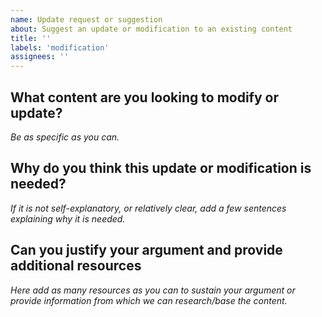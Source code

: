 ```yaml
---
name: Update request or suggestion
about: Suggest an update or modification to an existing content
title: ''
labels: 'modification'
assignees: ''
---
```


## What content are you looking to modify or update?
_Be as specific as you can._

## Why do you think this update or modification is needed?
_If it is not self-explanatory, or relatively clear, add a few sentences explaining why it is needed._

## Can you justify your argument and provide additional resources
_Here add as many resources as you can to sustain your argument or provide information from which we can research/base the content._
